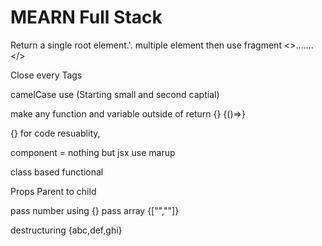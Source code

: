 # MEARN Full Stack

Return a single root element.'. multiple element then use fragment <>.......</>

Close every Tags

camelCase use (Starting small and second captial)

make any function and variable outside of return {}
{()=>}

{} for code resuablity, 


component = nothing but jsx use marup

class based 
functional 



Props Parent to child

pass number using {}
pass array {["",""]}

destructuring {abc,def,ghi}